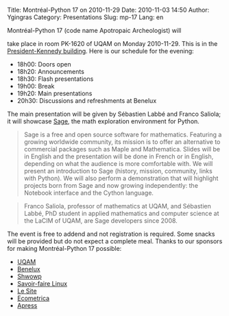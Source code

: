 Title: Montréal-Python 17 on 2010-11-29
Date: 2010-11-03 14:50
Author: Ygingras
Category: Presentations
Slug: mp-17
Lang: en

<!--:en-->Montréal-Python 17 (code name Apotropaic Archeologist) will
take place in room PK-1620 of UQAM on Monday 2010-11-29. This is in the
[President-Kennedy building][]. Here is our schedule for the evening:

-   18h00: Doors open
-   18h20: Announcements
-   18h30: Flash presentations
-   19h00: Break
-   19h20: Main presentations
-   20h30: Discussions and refreshments at Benelux

The main presentation will be given by Sébastien Labbé and Franco
Saliola; it will showcase [Sage][], the math exploration environment for
Python.

> Sage is a free and open source software for mathematics. Featuring a
> growing worldwide community, its mission is to offer an alternative to
> commercial packages such as Maple and Mathematica. Slides will be in
> English and the presentation will be done in French or in English,
> depending on what the audience is more comfortable with. We will
> present an introduction to Sage (history, mission, community, links
> with Python). We will also perform a demonstration that will highlight
> projects born from Sage and now growing independently: the Notebook
> interface and the Cython language.

> Franco Saliola, professor of mathematics at UQAM, and Sébastien Labbé,
> PhD student in applied mathematics and computer science at the LaCIM
> of UQAM, are Sage developers since 2008.

The event is free to addend and not registration is required. Some
snacks will be provided but do not expect a complete meal. Thanks to our
sponsors for making Montréal-Python 17 possible:

-   [UQAM][]
-   [Benelux][]
-   [Shwowp][]
-   [Savoir-faire Linux][]
-   [Le Site][]
-   [Ecometrica][]
-   [Apress][]

  [President-Kennedy building]: http://www.uqam.ca/campus/pavillons/pk.htm
  [Sage]: http://www.sagemath.org/
  [UQAM]: http://uqam.ca
  [Benelux]: http://www.brasseriebenelux.com/
  [Shwowp]: http://shwowp.com/
  [Savoir-faire Linux]: http://savoirfairelinux.com/
  [Le Site]: http://lesite.ca
  [Ecometrica]: http://ecometrica.ca/
  [Apress]: http://apress.com
